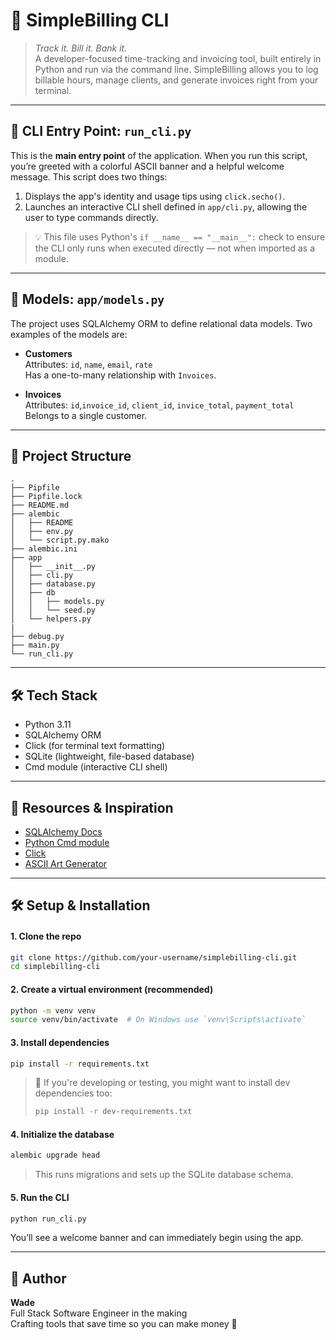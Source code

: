 # 💼 SimpleBilling CLI

> _Track it. Bill it. Bank it._  
A developer-focused time-tracking and invoicing tool, built entirely in Python and run via the command line. SimpleBilling allows you to log billable hours, manage clients, and generate invoices right from your terminal.

---

## 🚀 CLI Entry Point: `run_cli.py`

This is the **main entry point** of the application. When you run this script, you’re greeted with a colorful ASCII banner and a helpful welcome message. This script does two things:

1. Displays the app's identity and usage tips using `click.secho()`.
2. Launches an interactive CLI shell defined in `app/cli.py`, allowing the user to type commands directly.

> 💡 This file uses Python's `if __name__ == "__main__":` check to ensure the CLI only runs when executed directly — not when imported as a module.

---


## 🧬 Models: `app/models.py`

The project uses SQLAlchemy ORM to define relational data models. Two examples of the models are:

- **Customers**  
  Attributes: `id`, `name`, `email`, `rate`  
  Has a one-to-many relationship with `Invoices`.

- **Invoices**  
  Attributes: `id`,`invoice_id`, `client_id`, `invice_total`, `payment_total`  
  Belongs to a single customer.


---

## 📁 Project Structure

```
.
├── Pipfile
├── Pipfile.lock
├── README.md
├── alembic
│   ├── README
│   ├── env.py
│   └── script.py.mako
├── alembic.ini
├── app
│   ├── __init__.py
│   ├── cli.py
│   ├── database.py
│   ├── db
│   │   ├── models.py
│   │   └── seed.py
│   └── helpers.py
|
├── debug.py
├── main.py
└── run_cli.py

```

---

## 🛠️ Tech Stack

- Python 3.11
- SQLAlchemy ORM
- Click (for terminal text formatting)
- SQLite (lightweight, file-based database)
- Cmd module (interactive CLI shell)


---

## 🔗 Resources & Inspiration

- [SQLAlchemy Docs](https://docs.sqlalchemy.org/)
- [Python Cmd module](https://docs.python.org/3/library/cmd.html)
- [Click](https://click.palletsprojects.com/)
- [ASCII Art Generator](https://patorjk.com/software/taag/)

---
## 🛠️ Setup & Installation

#### 1. **Clone the repo**

```bash
git clone https://github.com/your-username/simplebilling-cli.git
cd simplebilling-cli
```

#### 2. **Create a virtual environment (recommended)**

```bash
python -m venv venv
source venv/bin/activate  # On Windows use `venv\Scripts\activate`
```

#### 3. **Install dependencies**

```bash
pip install -r requirements.txt
```

> 🧪 If you're developing or testing, you might want to install dev dependencies too:
> 
> ```bash
> pip install -r dev-requirements.txt
> ```

#### 4. **Initialize the database**

```bash
alembic upgrade head
```

> This runs migrations and sets up the SQLite database schema.

#### 5. **Run the CLI**

```bash
python run_cli.py
```

You’ll see a welcome banner and can immediately begin using the app.

---



## 👤 Author

**Wade**  
Full Stack Software Engineer in the making  
Crafting tools that save time so you can make money 💸
